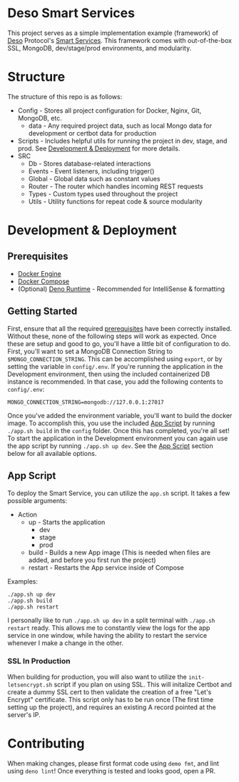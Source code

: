 # Deso Smart Services
This project serves as a simple implementation example (framework) of [Deso](https://deso.org) Protocol's [Smart Services](https://www.deso.org/blog/smart-services). This framework comes with out-of-the-box SSL, MongoDB, dev/stage/prod environments, and modularity.

# Structure
The structure of this repo is as follows:

- Config - Stores all project configuration for Docker, Nginx, Git, MongoDB, etc.
    - data - Any required project data, such as local Mongo data for development or certbot data for production
- Scripts - Includes helpful utils for running the project in dev, stage, and prod. See [Development & Deployment](#development-and-deployment) for more details.
- SRC
    - Db - Stores database-related interactions
    - Events - Event listeners, including trigger()
    - Global - Global data such as constant values
    - Router - The router which handles incoming REST requests
    - Types - Custom types used throughout the project
    - Utils - Utility functions for repeat code & source modularity

# Development & Deployment

## Prerequisites
- [Docker Engine](https://docs.docker.com/engine/install/)
- [Docker Compose](https://docs.docker.com/compose/install/)
- (Optional) [Deno Runtime](https://deno.land) - Recommended for IntelliSense & formatting

## Getting Started
First, ensure that all the required [prerequisites](prerequisites) have been correctly installed. Without these, none of the following steps will work as expected. Once these are setup and good to go, you'll have a little bit of configuration to do. First, you'll want to set a MongoDB Connection String to `$MONGO_CONNECTION_STRING`. This can be accomplished using `export`, or by setting the variable in `config/.env`. If you're running the application in the Development environment, then using the included containerized DB instance is recommended. In that case, you add the following contents to `config/.env`:
```
MONGO_CONNECTION_STRING=mongodb://127.0.0.1:27017
``` 

Once you've added the environment variable, you'll want to build the docker image. To accomplish this, you use the included [App Script](#app-script) by running `./app.sh build` in the `config` folder. Once this has completed, you're all set! To start the application in the Development environment you can again use the app script by running `./app.sh up dev`. See the [App Script](#app-script) section below for all available options.

## App Script
To deploy the Smart Service, you can utilize the `app.sh` script. It takes a few possible arguments:

- Action
    - up - Starts the application
        - dev
        - stage
        - prod
    - build - Builds a new App image (This is needed when files are added, and before you first run the project)
    - restart - Restarts the App service inside of Compose

Examples:
```
./app.sh up dev
./app.sh build
./app.sh restart
```

I personally like to run `./app.sh up dev` in a split terminal with `./app.sh restart` ready. This allows me to constantly view the logs for the app service in one window, while having the ability to restart the service whenever I make a change in the other.

### SSL In Production
When building for production, you will also want to utilize the `init-letsencrypt.sh` script if you plan on using SSL. This will initalize Certbot and create a dummy SSL cert to then validate the creation of a free "Let's Encrypt" certificate. This script only has to be run once (The first time setting up the project), and requires an existing A record pointed at the server's IP.

# Contributing 
When making changes, please first format code using `demo fmt`, and lint using `deno lint`! Once everything is tested and looks good, open a PR.
